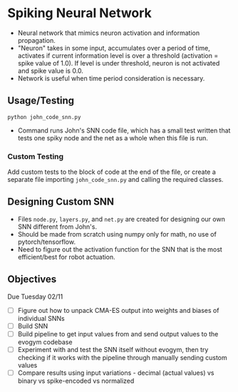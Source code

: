 # Spiking Neural Network

- Neural network that mimics neuron activation and information propagation.
- "Neuron" takes in some input, accumulates over a period of time, activates if current information level is over a threshold (activation = spike value of 1.0). If level is under threshold, neuron is not activated and spike value is 0.0.
- Network is useful when time period consideration is necessary.

## Usage/Testing

`python john_code_snn.py`
- Command runs John's SNN code file, which has a small test written that tests one spiky node and the net as a whole when this file is run.

### Custom Testing
Add custom tests to the block of code at the end of the file, or create a separate file importing `john_code_snn.py` and calling the required classes.

## Designing Custom SNN

- Files `node.py`, `layers.py`, and `net.py` are created for designing our own SNN different from John's. 
- Should be made from scratch using numpy only for math, no use of pytorch/tensorflow.
- Need to figure out the activation function for the SNN that is the most efficient/best for robot actuation.

## Objectives

Due Tuesday 02/11
- [ ] Figure out how to unpack CMA-ES output into weights and biases of individual SNNs
- [ ] Build SNN
- [ ] Build pipeline to get input values from and send output values to the evogym codebase
- [ ] Experiment with and test the SNN itself without evogym, then try checking if it works with the pipeline through manually sending custom values
- [ ] Compare results using input variations - decimal (actual values) vs binary vs spike-encoded vs normalized
